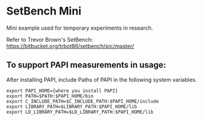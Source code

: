 # SetBench Mini

Mini example used for temporary experiments in research.

Refer to Trevor Brown's SetBench: https://bitbucket.org/trbot86/setbench/src/master/

## To support PAPI measurements in usage:
After installing PAPI, include Paths of PAPI in the following system variables.
```
export PAPI_HOME={where you install PAPI}
export PATH=$PATH:$PAPI_HOME/bin
export C_INCLUDE_PATH=$C_INCLUDE_PATH:$PAPI_HOME/include
export LIBRARY_PATH=$LIBRARY_PATH:$PAPI_HOME/lib
export LD_LIBRARY_PATH=$LD_LIBRARY_PATH:$PAPI_HOME/lib
```
